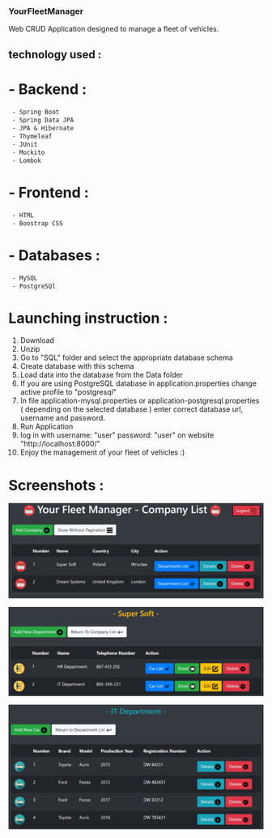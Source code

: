 ### YourFleetManager
Web CRUD Application designed to manage a fleet of vehicles.

## technology used :
 # - Backend :
     - Spring Boot
     - Spring Data JPA
     - JPA & Hibernate
     - Thymeleaf
     - JUnit
     - Mockito
     - Lombok
 
 # - Frontend : 
     - HTML
     - Boostrap CSS
     
 # - Databases : 
     - MySQL
     - PostgreSQl

 # Launching instruction :

  1.  Download 
  2.  Unzip 
  3.  Go to "SQL" folder and select the appropriate database schema 
  4.  Create database with this schema 
  5.  Load data into the database from the Data folder 
  6.  If you are using PostgreSQL database in application.properties change active profile to "postgresql" 
  7.  In file application-mysql.properties or application-postgresql.properties ( depending on the selected database ) enter correct             database url, username and password. 
  8.  Run Application 
  9.  log in with username: "user" password: "user" on website "http://localhost:8000/" 
  10. Enjoy the management of your fleet of vehicles :)
 
 # Screenshots :
  
  ![](screenshots/screenshot1.jpg)
  
  ![](screenshots/screenshot2.jpg)
  
  ![](screenshots/screenshot3.jpg)
  
